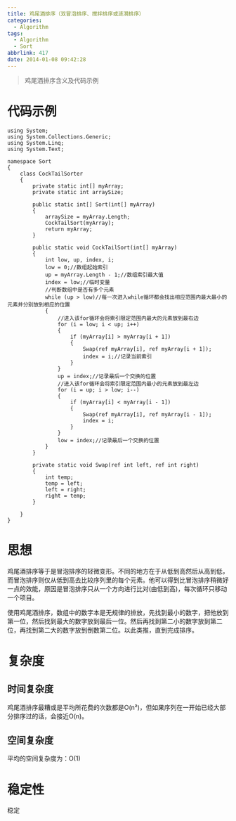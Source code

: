 ```yaml
---
title: 鸡尾酒排序（双冒泡排序、搅拌排序或涟漪排序）
categories:
  - Algorithm
tags:
  - Algorithm
  - Sort
abbrlink: 417
date: 2014-01-08 09:42:28
---
```


> 鸡尾酒排序含义及代码示例

<!-- more -->

# 代码示例

```
using System;
using System.Collections.Generic;
using System.Linq;
using System.Text;

namespace Sort
{
    class CockTailSorter
    {
        private static int[] myArray;
        private static int arraySize;

        public static int[] Sort(int[] myArray)
        {
            arraySize = myArray.Length;
            CockTailSort(myArray);
            return myArray;
        }

        public static void CockTailSort(int[] myArray)
        {
            int low, up, index, i;
            low = 0;//数组起始索引
            up = myArray.Length - 1;//数组索引最大值
            index = low;//临时变量
            //判断数组中是否有多个元素
            while (up > low)//每一次进入while循环都会找出相应范围内最大最小的元素并分别放到相应的位置
            {
                //进入该for循环会将索引限定范围内最大的元素放到最右边
                for (i = low; i < up; i++)
                {
                    if (myArray[i] > myArray[i + 1])
                    {
                        Swap(ref myArray[i], ref myArray[i + 1]);
                        index = i;//记录当前索引
                    }
                }
                up = index;//记录最后一个交换的位置
                //进入该for循环会将索引限定范围内最小的元素放到最左边
                for (i = up; i > low; i--)
                {
                    if (myArray[i] < myArray[i - 1])
                    {
                        Swap(ref myArray[i], ref myArray[i - 1]);
                        index = i;
                    }
                }
                low = index;//记录最后一个交换的位置
            }
        }

        private static void Swap(ref int left, ref int right)
        {
            int temp;
            temp = left;
            left = right;
            right = temp;
        }

    }
}

```

# 思想
鸡尾酒排序等于是冒泡排序的轻微变形。不同的地方在于从低到高然后从高到低，而冒泡排序则仅从低到高去比较序列里的每个元素。他可以得到比冒泡排序稍微好一点的效能，原因是冒泡排序只从一个方向进行比对(由低到高)，每次循环只移动一个项目。

使用鸡尾酒排序，数组中的数字本是无规律的排放，先找到最小的数字，把他放到第一位，然后找到最大的数字放到最后一位。然后再找到第二小的数字放到第二位，再找到第二大的数字放到倒数第二位。以此类推，直到完成排序。

# 复杂度
## 时间复杂度
鸡尾酒排序最糟或是平均所花费的次数都是O(n²)，但如果序列在一开始已经大部分排序过的话，会接近O(n)。

## 空间复杂度
平均的空间复杂度为：O(1)

# 稳定性

稳定